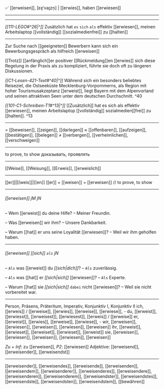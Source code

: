 ✅ [[erweisen]], [ɛɐ̯ˈvaɪ̯zn̩] | [[erwies]], haben [[erwiesen]]

---
---

*[[111-LEGO#^26|^]]* Zusätzlich hat `es` `sich` `als` effektiv [[erwiesen]], meinen Arbeitslaptop [[vollständig]] [[sozialmedienfrei]] zu [[halten]]



---

Zur Suche nach [[geeigneten]] Bewerbern kann sich ein Bewerbungsgespräch als hilfreich [[erweisen]]

[[Trotz]] [[anfänglich]]er positiver [[Rückmeldung]]en [[erwies]] sich diese Regelung in der Praxis als zu kompliziert, führte sie doch oft zu längeren Diskussionen.  

*[[C1-Lesen-421-Text#^40|^]]* Während sich ein besonders beliebtes Reiseziel, die Ostseeküste Mecklenburg-Vorpommerns, als Region mit hoher Tourismusakzeptanz [[erweist]], liegt Bayern mit dem Alpenvorland und seinen attraktiven Seen unter dem deutschen Durchschnitt. ^40



*[[101-C1-Schreiben-T1#^13|^]]* [[Zusätzlich]] hat es sich als effektiv [[erwiesen]], meinen Arbeitslaptop [[vollständig]] sozialmedien[[frei]] zu [[halten]]. ^13


---
= [[beweisen]], [[zeigen]], [[darlegen]]
≈ [[offenbaren]], [[aufzeigen]], [[bestätigen]], [[belegen]]
≠ [[verbergen]], [[verheimlichen]], [[verschweigen]]

---
to prove, to show
доказывать, проявлять

---
[[Weise]], [[Weisung]], [[Erweis]], [[erweislich]]

---
[[er]]|[[weis]]|[[en]]
[[er]] + [[weisen]] = [[erweisen]] // to prove, to show


---
###### [[erweisen]] jM jN
– Wem [[erweist]] du deine Hilfe?
– Meiner Freundin.

– Was [[erweisen]] wir ihm?
– Unsere Dankbarkeit.

– Warum [[hat]] er uns seine Loyalität [[erwiesen]]?
– Weil wir ihm geholfen haben.

---
###### [[erweisen]] *[[sich]]* `als` jN
– `Als` was [[erweist]] du *[[sich|dich]]*?
– `Als` zuverlässig.

– `Als` was [[hat]] er *[[sich|sich]]* [[erwiesen]]?
– `Als` Experte.

– Warum [[hat]] sie *[[sich|sich]]* `dabei` nicht [[erwiesen]]?
– Weil sie nicht vorbereitet war.

---
Person, Präsens, Präteritum, Imperativ, Konjunktiv I, Konjunktiv II
ich, [[erweis]] / [[erweise]], [[erwies]], [[erweise]], [[erwiese]], -
du, [[erweist]], [[erwiesst]], [[erweisest]], [[erwiesest]], [[erweis]] / [[erweise]]
er, [[erweist]], [[erwies]], [[erweise]], [[erwiese]], -
wir, [[erweisen]], [[erwiesen]], [[erweisen]], [[erwiesen]], [[erweisen]]
ihr, [[erweist]], [[erwieset]], [[erweiset]], [[erwieset]], [[erweist]]
sie, [[erweisen]], [[erwiesen]], [[erweisen]], [[erwiesen]], [[erweisen]]

*Zu + Inf*: zu [[erweisen]], *P2*: [[erwiesen]]
Adjektive: [[erweisend]], [[erweisender]], [[erweisendst]]

---
[[erweisender]], [[erweisendes]], [[erweisende]], [[erweisenden]], [[erweisendem]], [[erweisenderer]], [[erweisenderes]], [[erweisendere]], [[erweisenderen]], [[erweisenderem]], [[erweisendster]], [[erweisendstes]], [[erweisendste]], [[erweisendsten]], [[erweisendstem]], [[bewähren]]